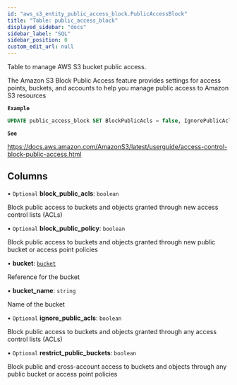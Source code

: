 ```yaml
---
id: "aws_s3_entity_public_access_block.PublicAccessBlock"
title: "Table: public_access_block"
displayed_sidebar: "docs"
sidebar_label: "SQL"
sidebar_position: 0
custom_edit_url: null
---
```


Table to manage AWS S3 bucket public access.

The Amazon S3 Block Public Access feature provides settings for access points, buckets, and accounts to help you manage public access to Amazon S3 resources

**`Example`**

```sql TheButton[Make the S3 Bucket Public]="Make the S3 Bucket Public"
UPDATE public_access_block SET BlockPublicAcls = false, IgnorePublicAcls = false, BlockPublicPolicy = false, RestrictPublicBuckets = false WHERE bucket_name = 'mybucketname';
```

**`See`**

https://docs.aws.amazon.com/AmazonS3/latest/userguide/access-control-block-public-access.html

## Columns

• `Optional` **block\_public\_acls**: `boolean`

Block public access to buckets and objects granted through new access control lists (ACLs)

• `Optional` **block\_public\_policy**: `boolean`

Block public access to buckets and objects granted through new public bucket or access point policies

• **bucket**: [`bucket`](aws_s3_entity_bucket.Bucket.md)

Reference for the bucket

• **bucket\_name**: `string`

Name of the bucket

• `Optional` **ignore\_public\_acls**: `boolean`

Block public access to buckets and objects granted through any access control lists (ACLs)

• `Optional` **restrict\_public\_buckets**: `boolean`

Block public and cross-account access to buckets and objects through any public bucket or access point policies
